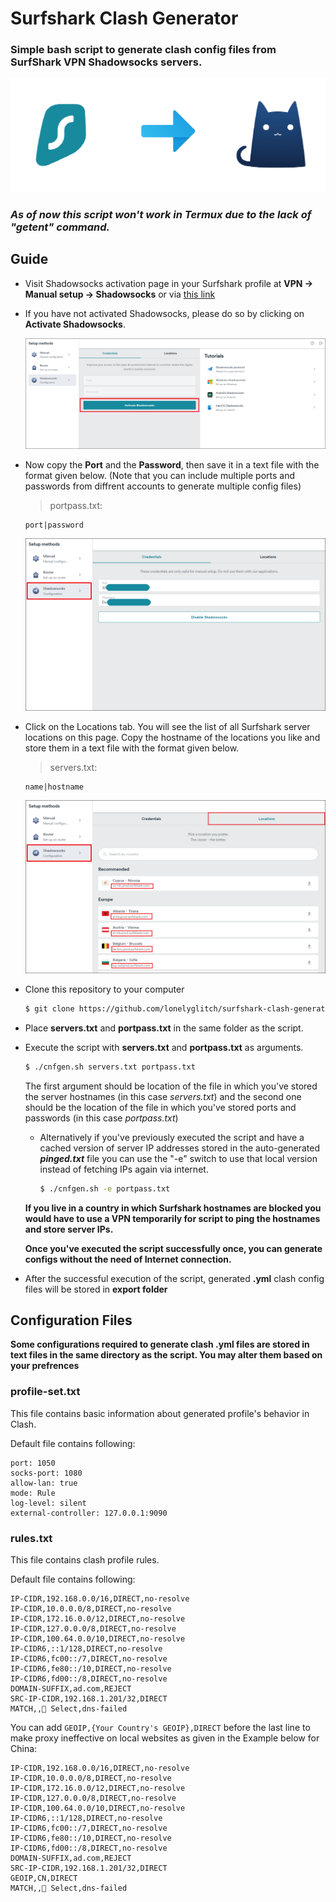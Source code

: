 # Surfshark Clash Generator
### Simple bash script to generate clash config files from SurfShark VPN Shadowsocks servers.

![Header](https://github.com/lonelyglitch/surfshark-clash-generator/raw/main/src/header.png)

### **_As of now this script won't work in Termux due to the lack of "getent" command._**

## Guide

- Visit Shadowsocks activation page in your Surfshark profile at **VPN -> Manual setup -> Shadowsocks** or via [this link](https://my.surfshark.com/vpn/manual-setup/shadowsocks)
- If you have not activated Shadowsocks, please do so by clicking on **Activate Shadowsocks**.

    ![Activate Shadowsocks](https://github.com/lonelyglitch/surfshark-clash-generator/raw/main/src/guide1.png)

- Now copy the **Port** and the **Password**, then save it in a text file with the format given below. (Note that you can include multiple ports and passwords from diffrent accounts to generate multiple config files)

    > portpass.txt:
    ```
    port|password
    ```

    ![Shadowsocks port and password](https://github.com/lonelyglitch/surfshark-clash-generator/raw/main/src/guide2.png)

- Click on the Locations tab. You will see the list of all Surfshark server locations on this page. Copy the hostname of the locations you like and store them in a text file with the format given below.

    > servers.txt:
    ```
    name|hostname
    ```

    ![Shadowsocks locations](https://github.com/lonelyglitch/surfshark-clash-generator/raw/main/src//guide3.png)

- Clone this repository to your computer

    ```bash
    $ git clone https://github.com/lonelyglitch/surfshark-clash-generator.git
    ```

- Place **servers.txt** and **portpass.txt** in the same folder as the script. 

- Execute the script with **servers.txt** and **portpass.txt** as arguments.

    ```bash
    $ ./cnfgen.sh servers.txt portpass.txt 
    ```
    The first argument should be location of the file in which you've stored the server hostnames (in this case *servers.txt*) and the second one should be the location of the file in which you've stored ports and passwords (in this case *portpass.txt*)

    - Alternatively if you've previously executed the script and have a cached version of server IP addresses stored in the auto-generated **_pinged.txt_** file you can use the "-e" switch to use that local version instead of fetching IPs again via internet.

        ```bash
        $ ./cnfgen.sh -e portpass.txt
        ```
    
    **If you live in a country in which Surfshark hostnames are blocked you would have to use a VPN temporarily for script to ping the hostnames and store server IPs.**

    **Once you've executed the script successfully once, you can generate configs without the need of Internet connection.**

- After the successful execution of the script, generated **.yml** clash config files will be stored in **export folder**

## Configuration Files

**Some configurations required to generate clash .yml files are stored in text files in the same directory as the script. You may alter them based on your prefrences**

### profile-set.txt

This file contains basic information about generated profile's behavior in Clash.

Default file contains following:

```
port: 1050
socks-port: 1080
allow-lan: true
mode: Rule
log-level: silent
external-controller: 127.0.0.1:9090
```

### rules.txt

This file contains clash profile rules.

Default file contains following:

```
IP-CIDR,192.168.0.0/16,DIRECT,no-resolve
IP-CIDR,10.0.0.0/8,DIRECT,no-resolve
IP-CIDR,172.16.0.0/12,DIRECT,no-resolve
IP-CIDR,127.0.0.0/8,DIRECT,no-resolve
IP-CIDR,100.64.0.0/10,DIRECT,no-resolve
IP-CIDR6,::1/128,DIRECT,no-resolve
IP-CIDR6,fc00::/7,DIRECT,no-resolve
IP-CIDR6,fe80::/10,DIRECT,no-resolve
IP-CIDR6,fd00::/8,DIRECT,no-resolve
DOMAIN-SUFFIX,ad.com,REJECT
SRC-IP-CIDR,192.168.1.201/32,DIRECT
MATCH,,🔰 Select,dns-failed
```

You can add `GEOIP,{Your Country's GEOIP},DIRECT` before the last line to make proxy ineffective on local websites as given in the Example below for China:

```
IP-CIDR,192.168.0.0/16,DIRECT,no-resolve
IP-CIDR,10.0.0.0/8,DIRECT,no-resolve
IP-CIDR,172.16.0.0/12,DIRECT,no-resolve
IP-CIDR,127.0.0.0/8,DIRECT,no-resolve
IP-CIDR,100.64.0.0/10,DIRECT,no-resolve
IP-CIDR6,::1/128,DIRECT,no-resolve
IP-CIDR6,fc00::/7,DIRECT,no-resolve
IP-CIDR6,fe80::/10,DIRECT,no-resolve
IP-CIDR6,fd00::/8,DIRECT,no-resolve
DOMAIN-SUFFIX,ad.com,REJECT
SRC-IP-CIDR,192.168.1.201/32,DIRECT
GEOIP,CN,DIRECT
MATCH,,🔰 Select,dns-failed
```